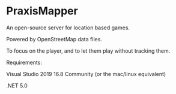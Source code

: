 # PraxisMapper
An open-source server for location based games. 

Powered by OpenStreetMap data files.

To focus on the player, and to let them play without tracking them.


Requirements:

Visual Studio 2019 16.8 Community (or the mac/linux equivalent)

.NET 5.0




